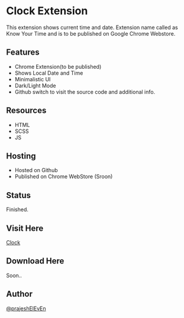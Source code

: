 # Clock Extension

This extension shows current time and date. Extension name called as Know Your Time and is to be published on Google Chrome Webstore.

## Features

- Chrome Extension(to be published)
- Shows Local Date and Time
- Minimalistic UI
- Dark/Light Mode
- Github switch to visit the source code and additional info.

## Resources

- HTML
- SCSS
- JS

## Hosting

- Hosted on Github
- Published on Chrome WebStore (Sroon)

## Status

Finished.

## Visit Here

[Clock](https://prajesheleven.github.io/clock/)

## Download Here

Soon..

## Author

[@prajeshElEvEn](https://github.com/prajeshElEvEn)
